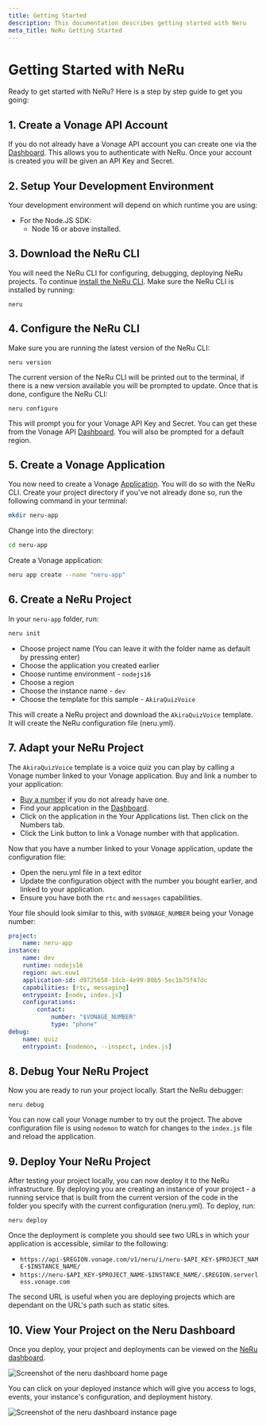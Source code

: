 ```yaml
---
title: Getting Started
description: This documentation describes getting started with Neru
meta_title: NeRu Getting Started
---
```


# Getting Started with NeRu

Ready to get started with NeRu? Here is a step by step guide to get you going:


## 1. Create a Vonage API Account

If you do not already have a Vonage API account you can create one via the [Dashboard](https://dashboard.nexmo.com/sign-up). This allows you to authenticate with NeRu. Once your account is created you will be given an API Key and Secret.

## 2. Setup Your Development Environment

Your development environment will depend on which runtime you are using:

* For the Node.JS SDK:
    * Node 16 or above installed.

## 3. Download the NeRu CLI

You will need the NeRu CLI for configuring, debugging, deploying NeRu projects. To continue [install the NeRu CLI](/neru/guides/cli). Make sure the NeRu CLI is installed by running:

```
neru
```

## 4. Configure the NeRu CLI

Make sure you are running the latest version of the NeRu CLI:

```
neru version
```

The current version of the NeRu CLI will be printed out to the terminal, if there is a new version available you will be prompted to update. Once that is done, configure the NeRu CLI:

```
neru configure
```

This will prompt you for your Vonage API Key and Secret. You can get these from the Vonage API [Dashboard](https://dashboard.nexmo.com). You will also be prompted for a default region.

## 5. Create a Vonage Application

You now need to create a Vonage [Application](/conversation/concepts/application). You will do so with the NeRu CLI. Create your project directory if you've not already done so, run the following command in your terminal:

```sh
mkdir neru-app
```

Change into the directory:

```sh
cd neru-app
```

Create a Vonage application:

```sh
neru app create --name "neru-app"
```

## 6. Create a NeRu Project

In your `neru-app` folder, run:

```sh
neru init
```

* Choose project name (You can leave it with the folder name as default by pressing enter)
* Choose the application you created earlier
* Choose runtime environment - `nodejs16`
* Choose a region
* Choose the instance name - `dev`
* Choose the template for this sample - `AkiraQuizVoice`

This will create a NeRu project and download the `AkiraQuizVoice` template. It will create the NeRu configuration file (neru.yml).

## 7. Adapt your NeRu Project

The `AkiraQuizVoice` template is a voice quiz you can play by calling a Vonage number linked to your Vonage application. Buy and link a number to your application:

* [Buy a number](https://dashboard.nexmo.com/buy-numbers) if you do not already have one.
* Find your application in the [Dashboard](https://dashboard.nexmo.com/voice/your-applications).
* Click on the application in the Your Applications list. Then click on the Numbers tab.
* Click the Link button to link a Vonage number with that application.

Now that you have a number linked to your Vonage application, update the configuration file: 

* Open the neru.yml file in a text editor
* Update the configuration object with the number you bought earlier, and linked to your application.
* Ensure you have both the `rtc` and `messages` capabilities.

Your file should look similar to this, with `$VONAGE_NUMBER` being your Vonage number:

```yml
project:
    name: neru-app
instance:
    name: dev
    runtime: nodejs16
    region: aws.euw1
    application-id: d9725658-1dcb-4e99-80b5-5ec1b75f47dc
    capabilities: [rtc, messaging]
    entrypoint: [node, index.js]
    configurations:
        contact:
            number: "$VONAGE_NUMBER"
            type: "phone"
debug:
    name: quiz
    entrypoint: [nodemon, --inspect, index.js]
```

## 8. Debug Your NeRu Project

Now you are ready to run your project locally. Start the NeRu debugger:

```
neru debug
```

You can now call your Vonage number to try out the project. The above configuration file is using `nodemon` to watch for changes to the `index.js` file and reload the application. 

## 9. Deploy Your NeRu Project

After testing your project locally, you can now deploy it to the NeRu infrastructure. By deploying you are creating an instance of your project - a running service that is built from the current version of the code in the folder you specify with the current configuration (neru.yml). To deploy, run:

```
neru deploy
```

Once the deployment is complete you should see two URLs in which your application is accessible, similar to the following:

* `https://api-$REGION.vonage.com/v1/neru/i/neru-$API_KEY-$PROJECT_NAME-$INSTANCE_NAME/`
* `https://neru-$API_KEY-$PROJECT_NAME-$INSTANCE_NAME/.$REGION.serverless.vonage.com`

The second URL is useful when you are deploying projects which are dependant on the URL's path such as static sites. 

## 10. View Your Project on the Neru Dashboard

Once you deploy, your project and deployments can be viewed on the [NeRu dashboard](https://dashboard.nexmo.com/serverless).

![Screenshot of the neru dashboard home page](/images/neru/neru-dashboard-home.png)

You can click on your deployed instance which will give you access to logs, events, your instance's configuration, and deployment history.

![Screenshot of the neru dashboard instance page](/images/neru/neru-dashboard-instance.png)

